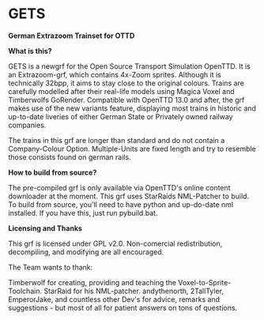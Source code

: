 # GETS
**German Extrazoom Trainset for OTTD**

**What is this?**

GETS is a newgrf for the Open Source Transport Simulation OpenTTD.
It is an Extrazoom-grf, which contains 4x-Zoom sprites. Although it is technically 32bpp, it aims to stay close to the original colours.
Trains are carefully modelled after their real-life models using Magica Voxel and Timberwolfs GoRender.
Compatible with OpenTTD 13.0 and after, the grf makes use of the new variants feature, displaying most trains in historic and up-to-date liveries 
of either German State or Privately owned railway companies.

The trains in this grf are longer than standard and do not contain a Company-Colour Option. Multiple-Units are fixed length and try to resemble those consists found on german rails. 

**How to build from source?**

The pre-compiled grf is only available via OpenTTD's online content downloader at the moment.
This grf uses StarRaids NML-Patcher to build. To build from source, you'll need to have python and up-do-date nml installed. If you have this, just run pybuild.bat.

**Licensing and Thanks**

This grf is licensed under GPL v2.0. Non-comercial redistribution, decompiling, and modifying are all encouraged.

The Team wants to thank:

Timberwolf for creating, providing and teaching the Voxel-to-Sprite-Toolchain.
StarRaid for his NML-patcher.
andythenorth, 2TallTyler, EmperorJake, and countless other Dev's for advice, remarks and suggestions - but most of all for patient answers on tons of questions.
